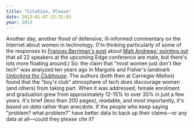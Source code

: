 ```yaml
---
title: "Citation, Please"
date: 2013-01-07 23:31:01
year: 2013
---
```

<p>Another day, another flood of defensive, ill-informed commentary on the Internet about women in technology. (I'm thinking particularly of some of the responses to <a href="http://fberriman.com/2013/01/06/conferences-arent-the-problem/">Frances Berriman's post</a> about <a href="http://www.threechords.org/blog/diversity-in-tech-still-an-issue-2013/">Matt Andrews' pointing out</a> that all 22 speakers at the upcoming Edge conference are male, but there's lots more floating around.) So: the claim that "most women just don't like tech" was analyzed ten years ago in Margolis and Fisher's landmark <a href="http://www.amazon.com/Unlocking-Clubhouse-Computing-Jane-Margolis/dp/0262632691/"><cite>Unlocking the Clubhouse</cite></a>. The authors (both then at Carnegie-Mellon) found that the "boy's club" atmosphere of tech <em>does</em> discourage women (and others) from taking part. When it was addressed, female enrolment and graduation grew from approximately 12-15% to over 35% in just a few years. It's brief (less than 200 pages), readable, and most importantly, <em>it's based on data</em> rather than anecdote. If the people who keep saying "problem? what problem?" have better data to back up their claims&mdash;or any data at all&mdash;could they please cite it?</p>
